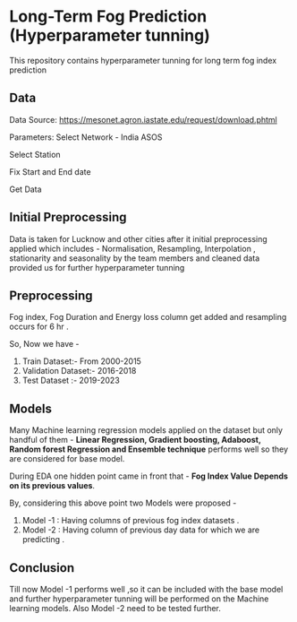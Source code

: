 # Long-Term Fog Prediction (Hyperparameter tunning) 
This repository contains hyperparameter tunning for long term fog index prediction 

## Data
Data Source: https://mesonet.agron.iastate.edu/request/download.phtml

Parameters: Select Network - India ASOS

Select Station

Fix Start and End date

Get Data

## Initial Preprocessing
Data is taken for Lucknow and other cities after it initial preprocessing applied which includes - Normalisation, Resampling, Interpolation , stationarity and seasonality by the team members and cleaned data provided us for further hyperparameter tunning 

## Preprocessing 
Fog index, Fog Duration and Energy loss column get added and resampling occurs for 6 hr .

So, Now we have -
1) Train Dataset:- From 2000-2015
2) Validation Dataset:- 2016-2018
3) Test Dataset :- 2019-2023

## Models
Many Machine learning regression models applied on the dataset but only handful of them - **Linear Regression, Gradient boosting, Adaboost, Random forest Regression and Ensemble technique** performs well so they are considered for base model.

During EDA one hidden point came in front that - **Fog Index Value Depends on its previous values**. 

By, considering this above point two Models were proposed - 
1) Model -1 : Having columns of previous fog index datasets .
2) Model -2 : Having column of previous day data for which we are predicting .

## Conclusion 
Till now Model -1 performs well ,so it can be included with the base model and further hyperparameter tunning will be performed on the Machine learning models. Also Model -2 need to be tested further.
